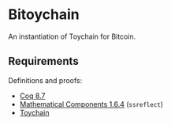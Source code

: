 Bitoychain
==========

An instantiation of Toychain for Bitcoin.

Requirements
------------

Definitions and proofs:

- [Coq 8.7](https://coq.inria.fr/coq-87)
- [Mathematical Components 1.6.4](http://math-comp.github.io/math-comp/) (`ssreflect`)
- [Toychain](https://github.com/certichain/toychain)
